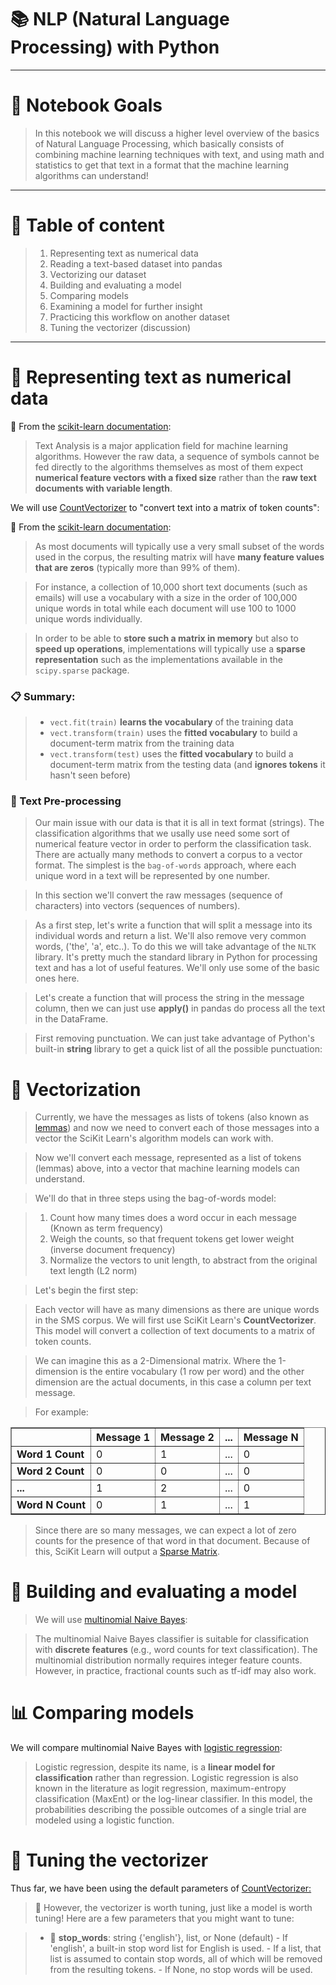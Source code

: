 # 📚 NLP (Natural Language Processing) with Python

***
# 📌 Notebook Goals
> In this notebook we will discuss a higher level overview of the basics of Natural Language Processing, which basically consists of combining machine learning techniques with text, and using math and statistics to get that text in a format that the machine learning algorithms can understand!
-----

# 📝 Table of content

> 1. Representing text as numerical data
> 2. Reading a text-based dataset into pandas
> 3. Vectorizing our dataset
> 4. Building and evaluating a model
> 5. Comparing models
> 6. Examining a model for further insight
> 7. Practicing this workflow on another dataset
> 8. Tuning the vectorizer (discussion)

---
# 🔁 Representing text as numerical data
📌 From the [scikit-learn documentation](http://scikit-learn.org/stable/modules/feature_extraction.html#text-feature-extraction):

> Text Analysis is a major application field for machine learning algorithms. However the raw data, a sequence of symbols cannot be fed directly to the algorithms themselves as most of them expect **numerical feature vectors with a fixed size** rather than the **raw text documents with variable length**.

We will use [CountVectorizer](http://scikit-learn.org/stable/modules/generated/sklearn.feature_extraction.text.CountVectorizer.html) to "convert text into a matrix of token counts":

📌 From the [scikit-learn documentation](http://scikit-learn.org/stable/modules/feature_extraction.html#text-feature-extraction):

> As most documents will typically use a very small subset of the words used in the corpus, the resulting matrix will have **many feature values that are zeros** (typically more than 99% of them).

> For instance, a collection of 10,000 short text documents (such as emails) will use a vocabulary with a size in the order of 100,000 unique words in total while each document will use 100 to 1000 unique words individually.

> In order to be able to **store such a matrix in memory** but also to **speed up operations**, implementations will typically use a **sparse representation** such as the implementations available in the `scipy.sparse` package.

### 📋 **Summary:**

> - `vect.fit(train)` **learns the vocabulary** of the training data
> - `vect.transform(train)` uses the **fitted vocabulary** to build a document-term matrix from the training data
> - `vect.transform(test)` uses the **fitted vocabulary** to build a document-term matrix from the testing data (and **ignores tokens** it hasn't seen before)

### 📑 Text Pre-processing

> Our main issue with our data is that it is all in text format (strings). The classification algorithms that we usally use need some sort of numerical feature vector in order to perform the classification task. There are actually many methods to convert a corpus to a vector format. The simplest is the `bag-of-words` approach, where each unique word in a text will be represented by one number.


> In this section we'll convert the raw messages (sequence of characters) into vectors (sequences of numbers).

> As a first step, let's write a function that will split a message into its individual words and return a list. We'll also remove very common words, ('the', 'a', etc..). To do this we will take advantage of the `NLTK` library. It's pretty much the standard library in Python for processing text and has a lot of useful features. We'll only use some of the basic ones here.

> Let's create a function that will process the string in the message column, then we can just use **apply()** in pandas do process all the text in the DataFrame.

>First removing punctuation. We can just take advantage of Python's built-in **string** library to get a quick list of all the possible punctuation:

# 🧮 Vectorization

> Currently, we have the messages as lists of tokens (also known as [lemmas](http://nlp.stanford.edu/IR-book/html/htmledition/stemming-and-lemmatization-1.html)) and now we need to convert each of those messages into a vector the SciKit Learn's algorithm models can work with.

> Now we'll convert each message, represented as a list of tokens (lemmas) above, into a vector that machine learning models can understand.

> We'll do that in three steps using the bag-of-words model:

> 1. Count how many times does a word occur in each message (Known as term frequency)
> 2. Weigh the counts, so that frequent tokens get lower weight (inverse document frequency)
> 3. Normalize the vectors to unit length, to abstract from the original text length (L2 norm)

> Let's begin the first step:

> Each vector will have as many dimensions as there are unique words in the SMS corpus.  We will first use SciKit Learn's **CountVectorizer**. This model will convert a collection of text documents to a matrix of token counts.

> We can imagine this as a 2-Dimensional matrix. Where the 1-dimension is the entire vocabulary (1 row per word) and the other dimension are the actual documents, in this case a column per text message. 

> For example:

<table border = “1“>
<tr>
<th></th> <th>Message 1</th> <th>Message 2</th> <th>...</th> <th>Message N</th> 
</tr>
<tr>
<td><b>Word 1 Count</b></td><td>0</td><td>1</td><td>...</td><td>0</td>
</tr>
<tr>
<td><b>Word 2 Count</b></td><td>0</td><td>0</td><td>...</td><td>0</td>
</tr>
<tr>
<td><b>...</b></td> <td>1</td><td>2</td><td>...</td><td>0</td>
</tr>
<tr>
<td><b>Word N Count</b></td> <td>0</td><td>1</td><td>...</td><td>1</td>
</tr>
</table>


> Since there are so many messages, we can expect a lot of zero counts for the presence of that word in that document. Because of this, SciKit Learn will output a [Sparse Matrix](https://en.wikipedia.org/wiki/Sparse_matrix).

# 🤖 Building and evaluating a model

> We will use [multinomial Naive Bayes](http://scikit-learn.org/stable/modules/generated/sklearn.naive_bayes.MultinomialNB.html):

> The multinomial Naive Bayes classifier is suitable for classification with **discrete features** (e.g., word counts for text classification). The multinomial distribution normally requires integer feature counts. However, in practice, fractional counts such as tf-idf may also work.

# 📊 Comparing models

We will compare multinomial Naive Bayes with [logistic regression](http://scikit-learn.org/stable/modules/linear_model.html#logistic-regression):

> Logistic regression, despite its name, is a **linear model for classification** rather than regression. Logistic regression is also known in the literature as logit regression, maximum-entropy classification (MaxEnt) or the log-linear classifier. In this model, the probabilities describing the possible outcomes of a single trial are modeled using a logistic function.
# 🧮 Tuning the vectorizer

Thus far, we have been using the default parameters of [CountVectorizer:](https://scikit-learn.org/stable/modules/generated/sklearn.feature_extraction.text.CountVectorizer.html)

> 📌 However, the vectorizer is worth tuning, just like a model is worth tuning! Here are a few parameters that you might want to tune:

> - 📌 **stop_words**: string {'english'}, list, or None (default)
    - If 'english', a built-in stop word list for English is used.
    - If a list, that list is assumed to contain stop words, all of which will be removed from the resulting tokens.
    - If None, no stop words will be used.
